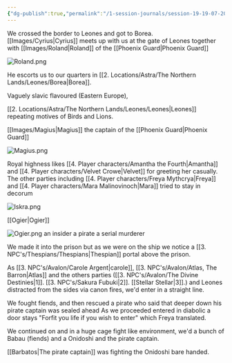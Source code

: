 ```yaml
---
{"dg-publish":true,"permalink":"/1-session-journals/session-19-19-07-2025/"}
---
```


We crossed the border to Leones and got to Borea. [[Images/Cyrius\|Cyrius]] meets up with us at the gate of Leones together with [[Images/Roland\|Roland]] of the [[Phoenix Guard\|Phoenix Guard]]

![Roland.png](/img/user/Images/Roland.png)


He escorts us to our quarters in [[2. Locations/Astra/The Northern Lands/Leones/Borea\|Borea]].

Vaguely slavic flavoured (Eastern Europe), 

[[2. Locations/Astra/The Northern Lands/Leones/Leones\|Leones]] repeating motives of Birds and Lions. 

[[Images/Magius\|Magius]] the captain of the [[Phoenix Guard\|Phoenix Guard]]

![Magius.png](/img/user/Images/Magius.png)

Royal highness likes [[4. Player characters/Amantha the Fourth\|Amantha]] and [[4. Player characters/Velvet Crowe\|Velvet]] for greeting her casually. The other parties including [[4. Player characters/Freya Mythcrya\|Freya]] and [[4. Player characters/Mara Malinovinoch\|Mara]] tried to stay in decorum

![Iskra.png](/img/user/Images/Iskra.png)

[[Ogier\|Ogier]]

![Ogier.png](/img/user/Images/Ogier.png) 
an insider a pirate a serial murderer


We made it into the prison but as we were on the ship we notice a [[3. NPC's/Thespians/Thespians\|Thespian]] portal above the prison.

As [[3. NPC's/Avalon/Carole Argent\|carole]], [[3. NPC's/Avalon/Atlas, The Barron\|Atlas]] and the others parties ([[3. NPC's/Avalon/The Divine Destinies\|1]]. [[3. NPC's/Sakura Fubuki\|2]]. [[Stellar Stellar\|3]].) and Leones distracted from the sides via canon fires, we'd enter in a straight line. 

We fought fiends, and then rescued a pirate who said that deeper down his pirate captain was sealed ahead 
As we proceeded entered in diabolic a door stays "Forfit you life if you wish to enter" which Freya translated. 

We continued on and in a huge cage fight like environment, we'd a bunch of Babau (fiends) and a Onidoshi and the pirate captain.

[[Barbatos\|The pirate captain]] was fighting the Onidoshi bare handed. 



